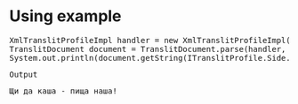 Using example
========
<pre>
XmlTranslitProfileImpl handler = new XmlTranslitProfileImpl("cyrillic_default.xml");
TranslitDocument document = TranslitDocument.parse(handler, "SCH'i da kasha - pisch'a nasha!", ITranslitProfile.Side.RIGHT);
System.out.println(document.getString(ITranslitProfile.Side.LEFT));
<pre>
Output
<pre>
Щи да каша - пища наша!
</pre>
